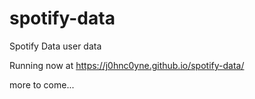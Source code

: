 # spotify-data
Spotify Data user data


Running now at https://j0hnc0yne.github.io/spotify-data/

more to come...
